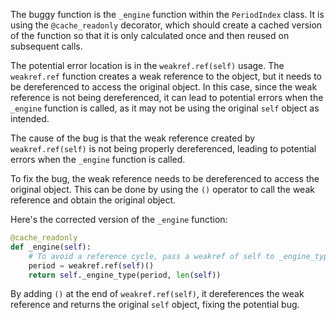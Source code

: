 The buggy function is the `_engine` function within the `PeriodIndex` class. It is using the `@cache_readonly` decorator, which should create a cached version of the function so that it is only calculated once and then reused on subsequent calls. 

The potential error location is in the `weakref.ref(self)` usage. The `weakref.ref` function creates a weak reference to the object, but it needs to be dereferenced to access the original object. In this case, since the weak reference is not being dereferenced, it can lead to potential errors when the `_engine` function is called, as it may not be using the original `self` object as intended.

The cause of the bug is that the weak reference created by `weakref.ref(self)` is not being properly dereferenced, leading to potential errors when the `_engine` function is called.

To fix the bug, the weak reference needs to be dereferenced to access the original object. This can be done by using the `()` operator to call the weak reference and obtain the original object.

Here's the corrected version of the `_engine` function:
```python
@cache_readonly
def _engine(self):
    # To avoid a reference cycle, pass a weakref of self to _engine_type.
    period = weakref.ref(self)()
    return self._engine_type(period, len(self))
```
By adding `()` at the end of `weakref.ref(self)`, it dereferences the weak reference and returns the original `self` object, fixing the potential bug.